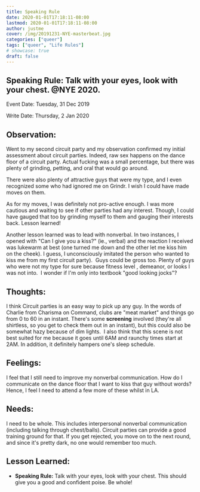 ```yaml
---
title: Speaking Rule
date: 2020-01-01T17:18:11-08:00
lastmod: 2020-01-01T17:18:11-08:00
author: justme
cover: /img/20191231-NYE-masterbeat.jpg
categories: ["queer"]
tags: ["queer", "Life Rules"]
# showcase: true
draft: false
---
```






Speaking Rule: Talk with your eyes, look with your chest. @NYE 2020.
---
<!--more-->

Event Date: Tuesday, 31 Dec 2019

Write Date: Thursday, 2 Jan 2020

Observation:
---

Went to my second circuit party and my observation confirmed my initial assessment about circuit parties. Indeed, raw sex happens on the dance floor of a circuit party. Actual fucking was a small percentage, but there was plenty of grinding, petting, and oral that would go around. 

There were also plenty of attractive guys that were my type, and I even recognized some who had ignored me on Grindr. I wish I could have made moves on them. 

As for my moves, I was definitely not pro-active enough. I was more cautious and waiting to see if other parties had any interest. Though, I could have gauged that too by grinding myself to them and gauging their interests back. Lesson learned!


Another lesson learned was to lead with nonverbal. In two instances, I opened with "Can I give you a kiss?" (ie., verbal) and the reaction I received was lukewarm at best (one turned me down and the other let me kiss him on the cheek). I guess, I unconsciously imitated the person who wanted to kiss me from my first circuit party). 
Guys could be gross too. Plenty of guys who were not my type for sure because fitness level , demeanor, or looks I was not into.  I wonder if I'm only into textbook "good looking jocks"? 

Thoughts:
---

I think Circuit parties is an easy way to pick up any guy. In the words of Charlie from Charisma on Command, clubs are "meat market" and things go from 0 to 60 in an instant. There's some **screening** involved (they're all shirtless, so you get to check them out in an instant), but this could also be somewhat hazy because of dim lights. 
I also think that this scene is not best suited for me because it goes until 6AM and raunchy times start at 2AM. In addition, it definitely hampers one's sleep schedule.

Feelings:
---

I feel that I still need to improve my nonverbal communication. How do I communicate on the dance floor that I want to kiss that guy without words? Hence, I feel I need to attend a few more of these whilst in LA.

Needs:
---

I need to be whole. This includes interpersonal nonverbal communication (including talking through chest/balls). Circuit parties can provide a good training ground for that. If you get rejected, you move on to the next round, and since it's pretty dark, no one would remember too much. 


Lesson Learned: 
---

* **Speaking Rule:** Talk with your eyes, look with your chest. This should give you a good and confident poise. Be whole!



